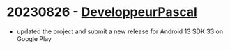 # 20230826 - [DeveloppeurPascal](https://github.com/DeveloppeurPascal)

* updated the project and submit a new release for Android 13 SDK 33 on Google Play
